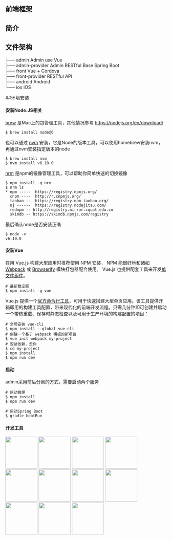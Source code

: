 ## 前端框架

## 简介

## 文件架构

├── admin             Admin use Vue  
├── admin-provider    Admin RESTful Base Spring Boot  
├── front             Vue + Cordova  
├── front-provider    RESTful API  
├── android           Android  
└── ios               iOS  

##环境安装

#### 安装Node.JS相关

[brew](https://brew.sh/) 是Mac上的包管理工具，其他情况参考 https://nodejs.org/en/download/

```shell
$ brew install node@6
```

也可以通过 [nvm](https://github.com/creationix/nvm) 安装，它是Node的版本工具，可以使用homebrew安装nvm，再通过nvm安装指定版本的node

```shell
$ brew install nvm
$ nvm install v6.10.0
```

[nrm](https://github.com/Pana/nrm) 是npm的镜像管理工具，可以帮助你简单快速的切换镜像

```shell
$ npm install -g nrm
$ nrm ls
* npm -----  https://registry.npmjs.org/
  cnpm ----  http://r.cnpmjs.org/
  taobao --  https://registry.npm.taobao.org/
  nj ------  https://registry.nodejitsu.com/
  rednpm -- http://registry.mirror.cqupt.edu.cn
  skimdb -- https://skimdb.npmjs.com/registry
```

最后确认node是否安装正确

```shell
$ node -v
v6.10.0
```

#### 安装Vue

在用 Vue.js 构建大型应用时推荐使用 NPM 安装， NPM 能很好地和诸如 [Webpack](http://webpack.github.io/) 或 [Browserify](http://browserify.org/) 模块打包器配合使用。 Vue.js 也提供配套工具来开发[单文件组件](https://cn.vuejs.org/v2/guide/single-file-components.html)。

```shell
# 最新稳定版
$ npm install -g vue
```

Vue.js 提供一个[官方命令行工具](https://github.com/vuejs/vue-cli)，可用于快速搭建大型单页应用。该工具提供开箱即用的构建工具配置，带来现代化的前端开发流程。只需几分钟即可创建并启动一个带热重载、保存时静态检查以及可用于生产环境的构建配置的项目：

```shell
# 全局安装 vue-cli
$ npm install --global vue-cli
# 创建一个基于 webpack 模板的新项目
$ vue init webpack my-project
# 安装依赖，走你
$ cd my-project
$ npm install
$ npm run dev
```

#### 启动

admin采用前后分离的方式，需要启动两个服务

```shell
# 启动管理
$ npm install 
$ npm run dev

# 启动Spring Boot
$ gradle bootRun
```
#### 开发工具

<img src="https://s3-us-west-2.amazonaws.com/svgporn.com/logos/visual-studio.svg" width="100" height="100"/> <img src="https://s3-us-west-2.amazonaws.com/svgporn.com/logos/npm.svg" width="100" height="100"/> <img src="https://s3-us-west-2.amazonaws.com/svgporn.com/logos/webpack.svg" width="100" height="100"/> <img src="https://s3-us-west-2.amazonaws.com/svgporn.com/logos/vue.svg" width="100" height="100"/> <img src="https://s3-us-west-2.amazonaws.com/svgporn.com/logos/angular-icon.svg" width="100" height="100"/> <img src="https://s3-us-west-2.amazonaws.com/svgporn.com/logos/spring.svg" width="100" height="100"/> <img src="https://s3-us-west-2.amazonaws.com/svgporn.com/logos/html-5.svg" width="100" height="100"/> <img src="https://s3-us-west-2.amazonaws.com/svgporn.com/logos/css-3.svg" width="100" height="100"/> <img src="https://s3-us-west-2.amazonaws.com/svgporn.com/logos/cordova.svg" width="100" height="100"/> <img src="https://s3-us-west-2.amazonaws.com/svgporn.com/logos/android-icon.svg" width="100" height="100"/> <img src="https://s3-us-west-2.amazonaws.com/svgporn.com/logos/spring.svg" width="100" height="100"/>  
